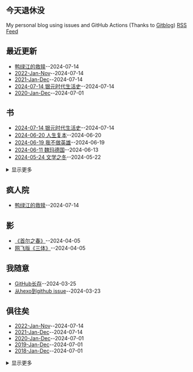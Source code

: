 ## 今天退休没
My personal blog using issues and GitHub Actions (Thanks to [Gitblog](https://yihong0618.github.io/gitblog/))
[RSS Feed](https://raw.githubusercontent.com/myccnn/tuix40/master/feed.xml)

## 最近更新
- [鸭绿江的救赎](https://github.com/myccnn/tuix40/issues/35)--2024-07-14
- [2022-Jan-Nov](https://github.com/myccnn/tuix40/issues/34)--2024-07-14
- [2021-Jan-Dec](https://github.com/myccnn/tuix40/issues/33)--2024-07-14
- [2024-07-14 银元时代生活史](https://github.com/myccnn/tuix40/issues/32)--2024-07-14
- [2020-Jan-Dec](https://github.com/myccnn/tuix40/issues/31)--2024-07-01
## 书
- [2024-07-14 银元时代生活史](https://github.com/myccnn/tuix40/issues/32)--2024-07-14
- [2024-06-20 人生复本](https://github.com/myccnn/tuix40/issues/23)--2024-06-20
- [2024-06-19 我不做英雄](https://github.com/myccnn/tuix40/issues/22)--2024-06-19
- [2024-06-11 魏玛德国](https://github.com/myccnn/tuix40/issues/21)--2024-06-13
- [2024-05-24 文学之冬](https://github.com/myccnn/tuix40/issues/20)--2024-05-22
<details><summary>显示更多</summary>

- [2024-05-08 天朝的崩溃](https://github.com/myccnn/tuix40/issues/19)--2024-05-08
- [2024-04-08 1903](https://github.com/myccnn/tuix40/issues/18)--2024-04-09
- [2024-03-26 金翼](https://github.com/myccnn/tuix40/issues/15)--2024-03-26
- [2024-03-18 焚身以火](https://github.com/myccnn/tuix40/issues/13)--2024-03-24
- [2024-03-13 法兰西的陷落](https://github.com/myccnn/tuix40/issues/12)--2024-03-24
- [2024-03-04 平乐县志](https://github.com/myccnn/tuix40/issues/11)--2024-03-24
- [2024-02-29 龙头蛇尾](https://github.com/myccnn/tuix40/issues/10)--2024-03-24
- [2024-02-05 脱轨的革命](https://github.com/myccnn/tuix40/issues/9)--2024-03-24
- [2024-01-16 战火中国](https://github.com/myccnn/tuix40/issues/8)--2024-03-24
- [2023-12-31 书单](https://github.com/myccnn/tuix40/issues/7)--2024-03-24
- [2023-09-30 书单](https://github.com/myccnn/tuix40/issues/6)--2024-03-24
- [2023-06-30 书单](https://github.com/myccnn/tuix40/issues/5)--2024-03-24
- [2023-03-31 书单](https://github.com/myccnn/tuix40/issues/4)--2024-03-24
- [2022-12-31 书单](https://github.com/myccnn/tuix40/issues/3)--2024-03-23
</details>

## 疯人院
- [鸭绿江的救赎](https://github.com/myccnn/tuix40/issues/35)--2024-07-14
## 影
- [《首尔之春》](https://github.com/myccnn/tuix40/issues/17)--2024-04-05
- [网飞版《三体》](https://github.com/myccnn/tuix40/issues/16)--2024-04-05
## 我随意
- [GitHub长存](https://github.com/myccnn/tuix40/issues/14)--2024-03-25
- [从hexo到github issue](https://github.com/myccnn/tuix40/issues/2)--2024-03-23
## 俱往矣
- [2022-Jan-Nov](https://github.com/myccnn/tuix40/issues/34)--2024-07-14
- [2021-Jan-Dec](https://github.com/myccnn/tuix40/issues/33)--2024-07-14
- [2020-Jan-Dec](https://github.com/myccnn/tuix40/issues/31)--2024-07-01
- [2019-Jan-Dec](https://github.com/myccnn/tuix40/issues/30)--2024-07-01
- [2018-Jan-Dec](https://github.com/myccnn/tuix40/issues/29)--2024-07-01
<details><summary>显示更多</summary>

- [2017-Jan-Dec](https://github.com/myccnn/tuix40/issues/28)--2024-06-27
- [2016-Jan-Dec](https://github.com/myccnn/tuix40/issues/27)--2024-06-26
- [2015-Jan-Dec](https://github.com/myccnn/tuix40/issues/26)--2024-06-26
- [2014-Jan-Dec](https://github.com/myccnn/tuix40/issues/25)--2024-06-26
- [2013-Sep-Dec](https://github.com/myccnn/tuix40/issues/24)--2024-06-26
</details>

